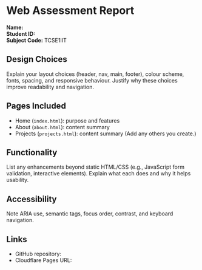 # Web Assessment Report

**Name:**  
**Student ID:**  
**Subject Code:** TCSE1IIT

## Design Choices
Explain your layout choices (header, nav, main, footer), colour scheme, fonts, spacing, and responsive behaviour. Justify why these choices improve readability and navigation.

## Pages Included
- Home (`index.html`): purpose and features
- About (`about.html`): content summary
- Projects (`projects.html`): content summary
(Add any others you create.)

## Functionality
List any enhancements beyond static HTML/CSS (e.g., JavaScript form validation, interactive elements). Explain what each does and why it helps usability.

## Accessibility
Note ARIA use, semantic tags, focus order, contrast, and keyboard navigation.

## Links
- GitHub repository: <paste here>
- Cloudflare Pages URL: <paste here>
